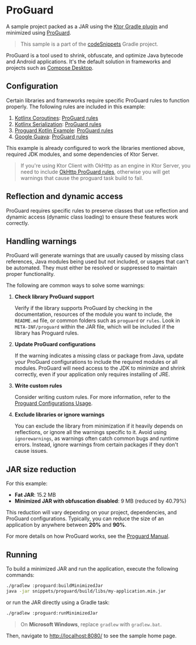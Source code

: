 # ProGuard

A sample project packed as a JAR using the [Ktor Gradle plugin](https://ktor.io/docs/fatjar.html) and minimized
using [ProGuard](https://www.guardsquare.com/manual/home).
> This sample is a part of the [codeSnippets](../../README.md) Gradle project.

ProGuard is a tool used to shrink, obfuscate, and optimize Java bytecode and Android applications. It's the default
solution in frameworks and projects such
as [Compose Desktop](https://github.com/JetBrains/compose-multiplatform/blob/master/tutorials/Native_distributions_and_local_execution/README.md#minification--obfuscation).

## Configuration

Certain libraries and frameworks require specific ProGuard rules to function properly. The following rules are included
in this example:

1. [Kotlinx Coroutines](https://github.com/Kotlin/kotlinx.coroutines): [ProGuard rules](https://github.com/Kotlin/kotlinx.coroutines/blob/master/kotlinx-coroutines-core/jvm/resources/META-INF/proguard/coroutines.pro)
2. [Kotlinx Serialization](https://github.com/Kotlin/kotlinx.serialization): [ProGuard rules](https://github.com/Kotlin/kotlinx.serialization/blob/master/rules/common.pro)
3. [Proguard Kotlin Example](https://github.com/Guardsquare/proguard): [ProGuard rules](https://github.com/Guardsquare/proguard/blob/master/examples/application-kotlin/proguard.pro)
4. [Google Guava](https://github.com/google/guava): [ProGuard rules](https://github.com/google/guava/wiki/UsingProGuardWithGuava)

This example is already configured to work the libraries mentioned above, required JDK modules,
and some dependencies of Ktor Server.

> If you're using Ktor Client with OkHttp as an engine in Ktor Server, you need to include
> [OkHttp ProGuard rules](https://square.github.io/okhttp/features/r8_proguard/), otherwise you will get warnings that
> cause the proguard task build to fail.

## Reflection and dynamic access

ProGuard requires specific rules to preserve classes that use reflection and dynamic access (dynamic class loading) to
ensure these features work correctly.

## Handling warnings

ProGuard will generate warnings that are usually caused by missing class references, Java modules being used but not
included, or usages that can't be automated. They must either be resolved or suppressed to maintain proper
functionality.

The following are common ways to solve some warnings:

1. **Check library ProGuard support**

   Verify if the library supports ProGuard by checking in the documentation, resources of the module you want to
   include, the `README.md` file, or common folders such as `proguard` or `rules`. Look in `META-INF/proguard` within
   the JAR file, which will be included if the library has Proguard rules.
2. **Update ProGuard configurations**

   If the warning indicates a missing class or package from Java,
   update your ProGuard configurations to include the required modules or all modules.
   ProGuard will need access to the JDK to minimize and shrink correctly, even if your application only
   requires installing of JRE.
3. **Write custom rules**

   Consider writing custom rules. For more information, refer to
   the [Proguard Configurations Usage](https://www.guardsquare.com/manual/configuration/usage).
4. **Exclude libraries or ignore warnings**

   You can exclude the library from minimization if it heavily depends on reflections,
   or ignore all the warnings specific to it. Avoid using `ignorewarnings`, as warnings often catch
   common bugs and runtime errors. Instead, ignore warnings from certain packages if they don't cause issues.

## JAR size reduction

For this example:

- **Fat JAR**: 15.2 MB
- **Minimized JAR with obfuscation disabled**: 9 MB (reduced by 40.79%)

This reduction will vary depending on your project, dependencies, and ProGuard configurations.
Typically, you can reduce the size of an application by anywhere between **20%** and **90%**.

For more details on how ProGuard works, see the [Proguard Manual](https://www.guardsquare.com/manual/home).

## Running

To build a minimized JAR and run the application, execute the following commands:

```bash
./gradlew :proguard:buildMinimizedJar
java -jar snippets/proguard/build/libs/my-application.min.jar
```

or run the JAR directly using a Gradle task:

```bash
./gradlew :proguard:runMinimizedJar
```

> On **Microsoft Windows**, replace `gradlew` with `gradlew.bat`.

Then, navigate to [http://localhost:8080/](http://localhost:8080/) to see the sample home page.

